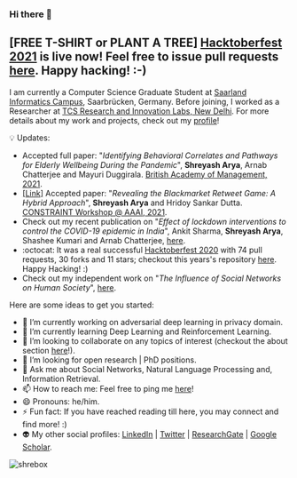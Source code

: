 ### Hi there 👋

[FREE T-SHIRT or PLANT A TREE] [Hacktoberfest 2021](https://hacktoberfest.digitalocean.com/) is live now! Feel free to issue pull requests [here](https://github.com/shrebox/Hacktoberfest-2021). Happy hacking! :-)
- 
I am currently a Computer Science Graduate Student at [Saarland Informatics Campus](https://saarland-informatics-campus.de/en/), Saarbrücken, Germany. Before joining, I worked as a Researcher at [TCS Research and Innovation Labs, New Delhi](https://www.tcs.com/tcs-research). For more details about my work and projects, check out my [profile](https://www.linkedin.com/in/shreyash-arya-60254810a/)!

:bulb: Updates:

- Accepted full paper: "_Identifying Behavioral Correlates and Pathways for Elderly Wellbeing During the Pandemic_", **Shreyash Arya**, Arnab Chatterjee and Mayuri Duggirala. [British Academy of Management, 2021](https://www.bam.ac.uk/events-landing/conference.html).
- [[Link]](https://link.springer.com/chapter/10.1007%2F978-3-030-73696-5_4) Accepted paper: "_Revealing the Blackmarket Retweet Game: A Hybrid Approach_", **Shreyash Arya** and Hridoy Sankar Dutta. [CONSTRAINT Workshop @ AAAI, 2021](https://aaai.org/Conferences/AAAI-21/ws21workshops/#ws05).
- Check out my recent publication on "_Effect of lockdown interventions to control the COVID-19 epidemic in India_", Ankit Sharma, **Shreyash Arya**, Shashee Kumari and Arnab Chatterjee, [here](https://arxiv.org/abs/2009.03168).
- :octocat: It was a real successful [Hacktoberfest 2020](https://hacktoberfest.digitalocean.com/) with 74 pull requests, 30 forks and 11 stars; checkout this years's repository [here](https://github.com/shrebox/Hacktoberfest-2020). Happy Hacking! :) 
- Check out my independent work on "_The Influence of Social Networks on Human Society_", [here](https://www.researchgate.net/publication/343949123_The_Influence_of_Social_Networks_on_Human_Society).

<!--
**shrebox/shrebox** is a ✨ _special_ ✨ repository because its `README.md` (this file) appears on your GitHub profile.
-->

Here are some ideas to get you started:

- 🔭 I’m currently working on adversarial deep learning in privacy domain.
- 🌱 I’m currently learning Deep Learning and Reinforcement Learning.
- 👯 I’m looking to collaborate on any topics of interest (checkout the about section [here](https://www.linkedin.com/in/shreyash-arya-60254810a/)!).
- 🤔 I’m looking for open research | PhD positions.
- 💬 Ask me about Social Networks, Natural Language Processing and, Information Retrieval.
- 📫 How to reach me: Feel free to ping me [here](https://www.linkedin.com/in/shreyash-arya-60254810a/)!
- 😄 Pronouns: he/him.
- ⚡ Fun fact: If you have reached reading till here, you may connect and find more! :)
- :alien: My other social profiles: [LinkedIn](https://in.linkedin.com/in/shreyash-arya-60254810a) | [Twitter](https://twitter.com/shrebox) | [ResearchGate](https://www.researchgate.net/profile/Shreyash_Arya/research) | [Google Scholar](https://scholar.google.com/citations?user=AmWtEfEAAAAJ&hl=en&authuser=1&oi=ao).

<!-- ![Github stats](https://github-readme-stats.vercel.app/api?username=shrebox) -->

<p align="left"> <img src="https://komarev.com/ghpvc/?username=shrebox" alt="shrebox" /> </p>

